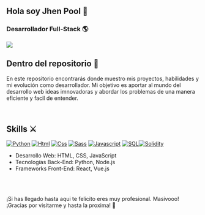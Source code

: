## Hola soy Jhen Pool 👋
### Desarrollador Full-Stack 🌎

![ ](https://github.com/user-attachments/assets/94b7dd37-9bbd-457f-a43e-6f571388c1fa)


## Dentro del repositorio 📁

En este repositorio encontrarás donde muestro mis proyectos, habilidades y mi evolución como desarrollador. Mi objetivo es aportar al mundo del desarrollo web ideas imnovadoras y abordar los problemas de una manera eficiente y facil de entender.

<br>

## Skills ⚔️

[![Python](https://img.shields.io/badge/Python-yellow?style=for-the-badge&logo=python&logoColor=white&labelColor=101010)]() [![Html](https://img.shields.io/badge/HTML-white?style=for-the-badge&logo=html5&logoColor=white&labelColor=black&color=%23E34F26)]() [![Css](https://img.shields.io/badge/css-white?style=for-the-badge&logo=css3&logoColor=white&labelColor=black&color=blue)]() [![Sass](https://img.shields.io/badge/SASS-black?style=for-the-badge&logo=Sass&logoColor=white&labelColor=black&color=%23CC6699)]() [![Javascript](https://img.shields.io/badge/javascript-white?style=for-the-badge&logo=javascript&logoColor=white&labelColor=black&color=%23F7DF1E)]() [![SQL](https://img.shields.io/badge/my%20sql-white?style=for-the-badge&logo=mysql&logoColor=white&labelColor=black&color=%234479A1)]()[![Solidity](https://img.shields.io/badge/Solidity-white?style=for-the-badge&logo=solidity&logoColor=white&labelColor=black&color=%23363636)]()
- Desarrollo Web: HTML, CSS, JavaScript
- Tecnologías Back-End: Python, Node.js
- Frameworks Front-End: React, Vue.js

<br>


<br>

¡Si has llegado hasta aqui te felicito eres  muy profesional. Masivooo! ¡Gracias por visitarme y hasta la proxima! 👋
<!--
**jhenpool/jhenpool** is a ✨ _special_ ✨ repository because its `README.md` (this file) appears on your GitHub profile.

Here are some ideas to get you started:

- 🔭 I’m currently working on ...
- 🌱 I’m currently learning ...
- 👯 I’m looking to collaborate on ...
- 🤔 I’m looking for help with ...
- 💬 Ask me about ...
- 📫 How to reach me: ...
- 😄 Pronouns: ...
- ⚡ Fun fact: ...
-->
